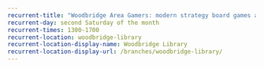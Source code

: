 ```yaml
---
recurrent-title: "Woodbridge Area Gamers: modern strategy board games and more – meets in the main library. For more information contact nigel@foden.me.uk or 07740 173091"
recurrent-day: second Saturday of the month
recurrent-times: 1300-1700
recurrent-location: woodbridge-library
recurrent-location-display-name: Woodbridge Library
recurrent-location-display-url: /branches/woodbridge-library/
---
```

